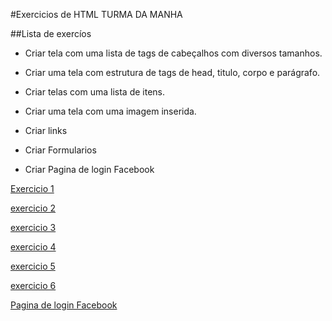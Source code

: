 #Exercicios de HTML TURMA DA MANHA

##Lista de exercíos

+ Criar tela com uma lista de tags de cabeçalhos com diversos tamanhos.

+ Criar uma tela com estrutura de tags de head, titulo, corpo e parágrafo.

+ Criar telas com uma lista de itens.

+ Criar uma tela com uma imagem inserida.

+ Criar links

+ Criar Formularios

- Criar Pagina de login Facebook



[Exercicio 1](html/Public/atividade_1.html)

[exercicio 2](html/Public/atividade_2.html)

[exercicio 3](html/Public/atividade_3.html)

[exercicio 4](html/Public/atividade_4.html)

[exercicio 5](html/Public/atividade_5.html)

[exercicio 6](html/Public/atividade_6.html)

[Pagina de login Facebook](recriando%20login%20facebook/html/login.html)